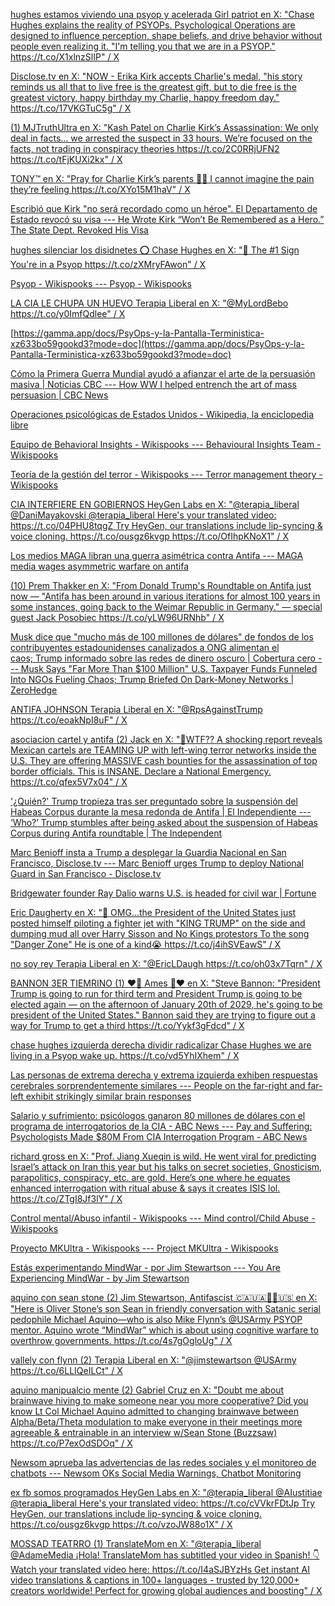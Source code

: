 [hughes estamos viviendo una psyop y acelerada Girl patriot en X: "Chase Hughes explains the reality of PSYOPs. Psychological Operations are designed to influence perception, shape beliefs, and drive behavior without people even realizing it. "I'm telling you that we are in a PSYOP." https://t.co/X1xlnzSlIP" / X](https://x.com/Girlpatriot1974/status/1975132841043513803)

[Disclose.tv en X: "NOW - Erika Kirk accepts Charlie's medal, "his story reminds us all that to live free is the greatest gift, but to die free is the greatest victory, happy birthday my Charlie, happy freedom day." https://t.co/17VKGTuC5g" / X](https://x.com/disclosetv/status/1978214037318926797)

[(1) MJTruthUltra en X: "Kash Patel on Charlie Kirk’s Assassination: We only deal in facts… we arrested the suspect in 33 hours. We’re focused on the facts, not trading in conspiracy theories https://t.co/2C0RRjUFN2 https://t.co/tFjKUXi2kx" / X](https://x.com/MJTruthUltra/status/1978562504100884568)

[TONY™ en X: "Pray for Charlie Kirk’s parents 🙏🏼 I cannot imagine the pain they’re feeling https://t.co/XYo15M1haV" / X](https://x.com/TONYxTWO/status/1978250286675181945)

[Escribió que Kirk "no será recordado como un héroe". El Departamento de Estado revocó su visa --- He Wrote Kirk “Won’t Be Remembered as a Hero.” The State Dept. Revoked His Visa](https://theintercept.com/2025/10/15/state-department-charlie-kirk-visa-social-media-censorship/?utm_medium=email&utm_source=The%20Intercept%20Newsletter)

[hughes silenciar los disidnetes ⭕️ Chase Hughes en X: "🚨 The #1 Sign You're in a Psyop https://t.co/zXMryFAwon" / X](https://x.com/NCIUniversity/status/1970231629621928134)

[Psyop - Wikispooks --- Psyop - Wikispooks](https://wikispooks.com/wiki/Psyop)

[LA CIA LE CHUPA UN HUEVO Terapia Liberal en X: "@MyLordBebo https://t.co/y0ImfQdlee" / X](https://x.com/terapia_liberal/status/1972702313111257590)

[https://gamma.app/docs/PsyOps-y-la-Pantalla-Terministica-xz633bo59gookd3?mode=doc](https://gamma.app/docs/PsyOps-y-la-Pantalla-Terministica-xz633bo59gookd3?mode=doc)

[Cómo la Primera Guerra Mundial ayudó a afianzar el arte de la persuasión masiva | Noticias CBC --- How WW I helped entrench the art of mass persuasion | CBC News](https://www.cbc.ca/news/world/how-ww-i-helped-entrench-the-art-of-mass-persuasion-1.2684519)

[Operaciones psicológicas de Estados Unidos - Wikipedia, la enciclopedia libre](https://es.wikipedia.org/wiki/Operaciones_psicol%C3%B3gicas_de_Estados_Unidos)

[Equipo de Behavioral Insights - Wikispooks --- Behavioural Insights Team - Wikispooks](https://wikispooks.com/wiki/Behavioural_Insights_Team)

[Teoría de la gestión del terror - Wikispooks --- Terror management theory - Wikispooks](https://wikispooks.com/wiki/Terror_management_theory)

[CIA INTERFIERE EN GOBIERNOS HeyGen Labs en X: "@terapia_liberal @DaniMayakovski @terapia_liberal Here's your translated video: https://t.co/04PHU8tqgZ Try HeyGen, our translations include lip-syncing &amp; voice cloning. https://t.co/ousgz6kvgp https://t.co/OfIhpKNoX1" / X](https://x.com/HeyGenLabs/status/1900240579729997969)

[Los medios MAGA libran una guerra asimétrica contra Antifa --- MAGA media wages asymmetric warfare on antifa](https://www.axios.com/2025/10/10/antifa-portland-national-guard-asymmetric-warfare)

[(10) Prem Thakker en X: "From Donald Trump's Roundtable on Antifa just now — "Antifa has been around in various iterations for almost 100 years in some instances, going back to the Weimar Republic in Germany." — special guest Jack Posobiec https://t.co/yLW96URNhb" / X](https://x.com/prem_thakker/status/1976026273894764986)

[Musk dice que "mucho más de 100 millones de dólares" de fondos de los contribuyentes estadounidenses canalizados a ONG alimentan el caos; Trump informado sobre las redes de dinero oscuro | Cobertura cero --- Musk Says "Far More Than $100 Million" U.S. Taxpayer Funds Funneled Into NGOs Fueling Chaos; Trump Briefed On Dark-Money Networks | ZeroHedge](https://www.zerohedge.com/technology/we-found-network-ngo-not-just-soros-trump-briefed-left-wing-machine-sows-chaos)

[ANTIFA JOHNSON Terapia Liberal en X: "@RpsAgainstTrump https://t.co/eoakNpI8uF" / X](https://x.com/terapia_liberal/status/1978506857657307303)

[asociacion cartel y antifa (2) Jack en X: "🚨WTF?? A shocking report reveals Mexican cartels are TEAMING UP with left-wing terror networks inside the U.S. They are offering MASSIVE cash bounties for the assassination of top border officials. This is INSANE. Declare a National Emergency. https://t.co/qfex5V7x04" / X](https://x.com/jackunheard/status/1978454878797099237)

['¿Quién?' Trump tropieza tras ser preguntado sobre la suspensión del Habeas Corpus durante la mesa redonda de Antifa | El Independiente --- ‘Who?’ Trump stumbles after being asked about the suspension of Habeas Corpus during Antifa roundtable | The Independent](https://www.independent.co.uk/news/world/americas/us-politics/trump-habeas-corpus-antifa-roundtable-b2842572.html)

[Marc Benioff insta a Trump a desplegar la Guardia Nacional en San Francisco, Disclose.tv --- Marc Benioff urges Trump to deploy National Guard in San Francisco - Disclose.tv](https://www.disclose.tv/id/pdxagks2ao/)

[Bridgewater founder Ray Dalio warns U.S. is headed for civil war | Fortune](https://fortune.com/2025/10/10/ray-dalio-us-civil-war-tests-of-power/)

[Eric Daugherty en X: "🚨 OMG...the President of the United States just posted himself piloting a fighter jet with "KING TRUMP" on the side and dumping mud all over Harry Sisson and No Kings protestors To the song "Danger Zone" He is one of a kind😭 https://t.co/j4ihSVEawS" / X](https://x.com/EricLDaugh/status/1979725133158965416)

[no soy rey Terapia Liberal en X: "@EricLDaugh https://t.co/oh03x7Tqrn" / X](https://x.com/terapia_liberal/status/1980300017396314337)

[BANNON 3ER TIEMRINO (1) ❤🎹 Ames 🎹❤ en X: "Steve Bannon: "President Trump is going to run for third term and President Trump is going to be elected again — on the afternoon of January 20th of 2029, he's going to be president of the United States." Bannon said they are trying to figure out a way for Trump to get a third https://t.co/Yykf3gFdcd" / X](https://x.com/Real_Ames/status/1977897966942945573)

[chase hughes izquierda derecha dividir radicalizar Chase Hughes we are living in a Psyop wake up. https://t.co/vd5YhIXhem" / X](https://x.com/JOKAQARMY1/status/1975933455461654884)

[Las personas de extrema derecha y extrema izquierda exhiben respuestas cerebrales sorprendentemente similares --- People on the far-right and far-left exhibit strikingly similar brain responses](https://www.psypost.org/people-on-the-far-right-and-far-left-exhibit-strikingly-similar-brain-responses/#google_vignette)

[Salario y sufrimiento: psicólogos ganaron 80 millones de dólares con el programa de interrogatorios de la CIA - ABC News --- Pay and Suffering: Psychologists Made $80M From CIA Interrogation Program - ABC News](https://abcnews.go.com/International/pay-suffering-psychologists-made-80m-cia-interrogation-program/story?id=27483660)

[richard gross en X: "Prof. Jiang Xueqin is wild. He went viral for predicting Israel’s attack on Iran this year but his talks on secret societies, Gnosticism, parapolitics, conspiracy, etc. are gold. Here’s one where he equates enhanced interrogation with ritual abuse &amp; says it creates ISIS lol. https://t.co/ZTgI8Jf3lY" / X](https://x.com/antigenet/status/1972764403478266331)

[Control mental/Abuso infantil - Wikispooks --- Mind control/Child Abuse - Wikispooks](https://wikispooks.com/wiki/Mind_control/Child_Abuse)

[Proyecto MKUltra - Wikispooks --- Project MKUltra - Wikispooks](https://wikispooks.com/wiki/Project_MKUltra)

[Estás experimentando MindWar - por Jim Stewartson --- You Are Experiencing MindWar - by Jim Stewartson](https://www.mind-war.com/p/you-are-experiencing-mindwar?utm_source=substack&utm_campaign=post_embed&utm_medium=web)

[aquino con sean stone (2) Jim Stewartson, Antifascist 🇨🇦🇺🇦🏴‍☠️🇺🇸 en X: "Here is Oliver Stone’s son Sean in friendly conversation with Satanic serial pedophile Michael Aquino—who is also Mike Flynn’s @USArmy PSYOP mentor. Aquino wrote “MindWar” which is about using cognitive warfare to overthrow governments. https://t.co/4s7gOgloUg" / X](https://x.com/jimstewartson/status/1685361220776509440)

[vallely con flynn (2) Terapia Liberal en X: "@jimstewartson @USArmy https://t.co/6LLIQeILCt" / X](https://x.com/terapia_liberal/status/1978857248748175708)

[aquino manipualcio mente (2) Gabriel Cruz en X: "Doubt me about brainwave hiving to make someone near you more cooperative? Did you know Lt Col Michael Aquino admitted to changing brainwave between Alpha/Beta/Theta modulation to make everyone in their meetings more agreeable &amp; entrainable in an interview w/Sean Stone (Buzzsaw) https://t.co/P7exOdSDOq" / X](https://x.com/GabrielCruzTrue/status/1874344491878146354)

[Newsom aprueba las advertencias de las redes sociales y el monitoreo de chatbots --- Newsom OKs Social Media Warnings, Chatbot Monitoring](https://reclaimthenet.org/newsom-california-tech-laws-social-media-chatbots-age-checks)

[ex fb somos programados HeyGen Labs en X: "@terapia_liberal @AIustitiae @terapia_liberal Here's your translated video: https://t.co/cVVkrFDtJp Try HeyGen, our translations include lip-syncing &amp; voice cloning. https://t.co/ousgz6kvgp https://t.co/vzoJW88o1X" / X](https://x.com/HeyGenLabs/status/1918382659543199776)

[MOSSAD TEATRRO (1) TranslateMom en X: "@terapia_liberal @AdameMedia ¡Hola! TranslateMom has subtitled your video in Spanish! 👇 Watch your translated video here: https://t.co/I4aSJBYzHs Get instant AI video translations &amp; captions in 100+ languages - trusted by 120,000+ creators worldwide! Perfect for growing global audiences and boosting" / X](https://x.com/TranslateMom/status/1973848436739879213)
